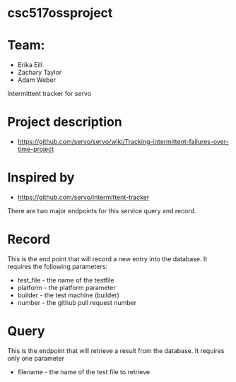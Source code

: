 # csc517ossproject

# Team:
* Erika Eill
* Zachary Taylor
* Adam Weber

Intermittent tracker for servo

# Project description
* https://github.com/servo/servo/wiki/Tracking-intermittent-failures-over-time-project

# Inspired by 
* https://github.com/servo/intermittent-tracker

There are two major endpoints for this service query and record.

# Record
This is the end point that will record a new entry into the database.  It requires the following parameters:
* test_file - the name of the testfile
* platform - the platform parameter
* builder - the test machine (builder)
* number - the github pull request number

# Query
This is the endpoint that will retrieve a result from the database.  It requires only one parameter
* filename - the name of the test file to retrieve



